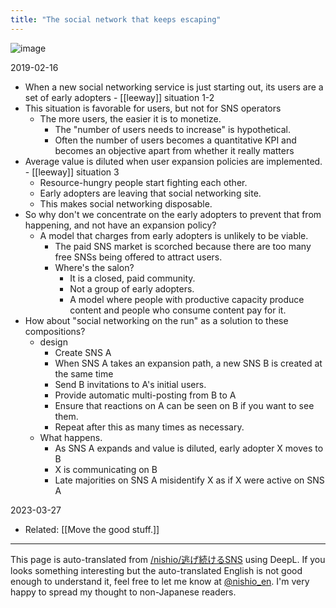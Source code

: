 ```yaml
---
title: "The social network that keeps escaping"
---
```


![image](https://gyazo.com/45fe3eda87f5f128fe3d7d28437d165a/thumb/1000)

2019-02-16
- When a new social networking service is just starting out, its users are a set of early adopters
        - [[leeway]] situation 1-2
- This situation is favorable for users, but not for SNS operators
    - The more users, the easier it is to monetize.
        - The "number of users needs to increase" is hypothetical.
        - Often the number of users becomes a quantitative KPI and becomes an objective apart from whether it really matters
- Average value is diluted when user expansion policies are implemented.
        - [[leeway]] situation 3
    - Resource-hungry people start fighting each other.
    - Early adopters are leaving that social networking site.
    - This makes social networking disposable.
- So why don't we concentrate on the early adopters to prevent that from happening, and not have an expansion policy?
    - A model that charges from early adopters is unlikely to be viable.
        - The paid SNS market is scorched because there are too many free SNSs being offered to attract users.
        - Where's the salon?
            - It is a closed, paid community.
            - Not a group of early adopters.
            - A model where people with productive capacity produce content and people who consume content pay for it.
- How about "social networking on the run" as a solution to these compositions?
    - design
        - Create SNS A
        - When SNS A takes an expansion path, a new SNS B is created at the same time
        - Send B invitations to A's initial users.
        - Provide automatic multi-posting from B to A
        - Ensure that reactions on A can be seen on B if you want to see them.
        - Repeat after this as many times as necessary.
    - What happens.
        - As SNS A expands and value is diluted, early adopter X moves to B
        - X is communicating on B
        - Late majorities on SNS A misidentify X as if X were active on SNS A

2023-03-27
- Related: [[Move the good stuff.]]

---
This page is auto-translated from [/nishio/逃げ続けるSNS](https://scrapbox.io/nishio/逃げ続けるSNS) using DeepL. If you looks something interesting but the auto-translated English is not good enough to understand it, feel free to let me know at [@nishio_en](https://twitter.com/nishio_en). I'm very happy to spread my thought to non-Japanese readers.